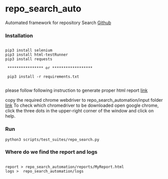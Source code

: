 # repo_search_auto

Automated framework for repository Search [Github](https://github.com/kesavan-rangan/repo-search)

### Installation

```console

pip3 install selenium
pip3 install html-testRunner
pip3 install requests

 **************** or ******************
 
 pip3 install -r requirements.txt
 
```
please follow following instruction to generate proper html report [link](https://stackoverflow.com/questions/71858651/attributeerror-htmltestresult-object-has-no-attribute-count-relevant-tb-lev)

copy the required chrome webdriver to repo_search_automation/input folder [link](https://chromedriver.chromium.org/downloads)
To check which chromedriver to be downloaded open google chrome, click the three dots in the upper-right corner of the window and click on help.

### Run

```console
python3 scripts/test_suites/repo_search.py

```

### Where do we find the report and logs 

```console

report > repo_search_automation/reports/MyReport.html
logs >  repo_search_automation/logs
```
